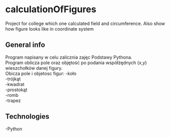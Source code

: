 # calculationOfFigures
Project for college which one calculated field and circumference. Also show how figure looks like in coordinate system 

## General info
Program napisany w celu zalicznia zajęc Podstawy Pythona.</br>
Program oblicza pole oraz objętość po podania współżędnych (x,y) wieszchołków danej figury.</br>
Obicza pole i objetosc figur:
-koło</br>
-trójkąt</br>
-kwadrat</br>
-prostokąt</br>
-romb</br>
-trapez</br>

## Technologies
-Python
